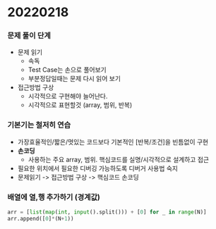 # 20220218



### 문제 풀이 단계

* 문제 읽기
  * 속독
  * Test Case는 손으로 풀어보기
  * 부분정답일때는 문제 다시 읽어 보기
* 접근방법 구상
  * 시각적으로 구현해야 늘어난다.
  * 시각적으로 표현할것 (array, 범위, 반복)



### 기본기는 철저히 연습

* 가장효율적인/짧은/멋있는 코드보다 기본적인 [반복/조건]을 빈틈없이 구현
* **손코딩**
  * 사용하는 주요 array, 범위. 핵심코드를 실명/시각적으로 설계하고 접근
* 필요한 위치에서 필요한 디버깅 가능하도록 디버거 사용법 숙지
* 문제읽기 -> 접근방법 구상 -> 핵심코드 손코딩



### 배열에 열,행 추가하기 (경계값)

```python
arr = [list(map(int, input().split())) + [0] for _ in range(N)]
arr.append([0]*(N+1))
```

